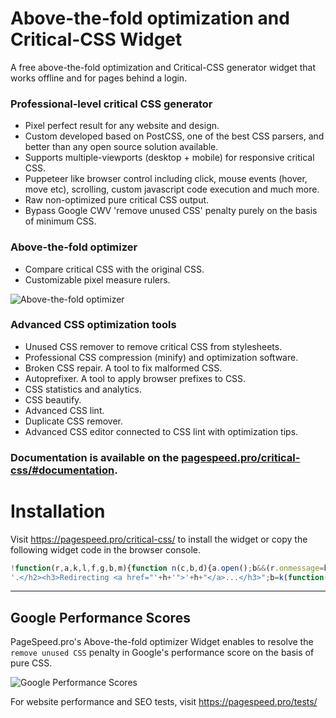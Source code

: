 # Above-the-fold optimization and Critical-CSS Widget

A free above-the-fold optimization and Critical-CSS generator widget that works offline and for pages behind a login.

### Professional-level critical CSS generator

- Pixel perfect result for any website and design.
- Custom developed based on PostCSS, one of the best CSS parsers, and better than any open source solution available.
- Supports multiple-viewports (desktop + mobile) for responsive critical CSS.
- Puppeteer like browser control including click, mouse events (hover, move etc), scrolling, custom javascript code execution and much more.
- Raw non-optimized pure critical CSS output.
- Bypass Google CWV 'remove unused CSS' penalty purely on the basis of minimum CSS.

### Above-the-fold optimizer

- Compare critical CSS with the original CSS.
- Customizable pixel measure rulers.

![Above-the-fold optimizer](https://pagespeed.pro/images/critical-css-extract.gif)

### Advanced CSS optimization tools

- Unused CSS remover to remove critical CSS from stylesheets.
- Professional CSS compression (minify) and optimization software.
- Broken CSS repair. A tool to fix malformed CSS.
- Autoprefixer. A tool to apply browser prefixes to CSS.
- CSS statistics and analytics.
- CSS beautify.
- Advanced CSS lint.
- Duplicate CSS remover.
- Advanced CSS editor connected to CSS lint with optimization tips.

### Documentation is available on the [pagespeed.pro/critical-css/#documentation](https://pagespeed.pro/critical-css/#documentation).

# Installation

Visit https://pagespeed.pro/critical-css/ to install the widget or copy the following widget code in the browser console. 

```javascript
!function(r,a,k,l,f,g,b,m){function n(c,b,d){a.open();b&&(r.onmessage=b);d&&a.addEventListener("securitypolicyviolation",d);a.write(c);a.close()}f="https://x.pagespeed.pro/";g="Above-the-fold Optimizer";var c=a.createElement("script");c.src=f+"x.js";c.onerror=function(){function p(d){if(c=d?d.violatedDirective:0){if("script-src"==c||m)return;m=1;b&&l(b)}if(!q){var h=f+"#"+a.location;a.getElementById("e").innerHTML='<h2 style="color:red;">'+g+(c?' blocked by CSP <font color="blue">'+c+"</font>":" failed to load")+
'.</h2><h3>Redirecting <a href="'+h+'">'+h+"</a>...</h3>";b=k(function(){a.location.href=h},3E3)}}var q;n("<h2>Loading "+g+" via Service Worker...</h2><iframe src="+f+'go height=50></iframe><p id="e"></p>',function(a){q=1;b&&l(b);n("<script>"+a.data+"\x3c/script>")},p);b=k(p,2E3)};a.head.appendChild(c)}(window,document,setTimeout,clearTimeout);
```

---

## Google Performance Scores

PageSpeed.pro's Above-the-fold optimizer Widget enables to resolve the `remove unused CSS` penalty in Google's performance score on the basis of pure CSS.

![Google Performance Scores](https://pagespeed.pro/images/cwv-scores.png)

For website performance and SEO tests, visit https://pagespeed.pro/tests/

